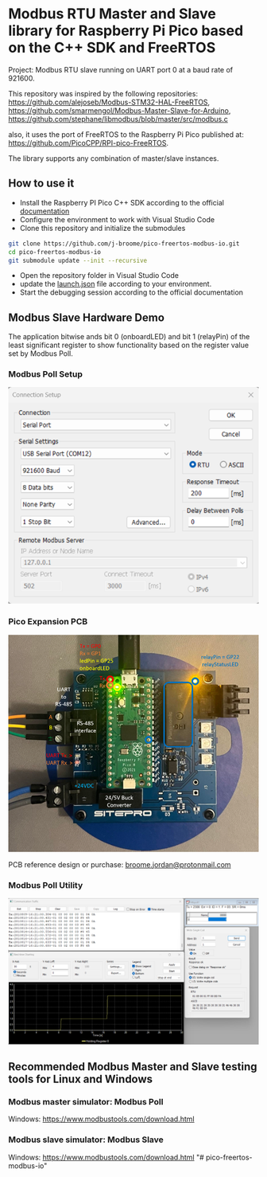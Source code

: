 # Modbus RTU Master and Slave library for Raspberry Pi Pico based on the C++ SDK and FreeRTOS

Project: Modbus RTU slave running on UART port 0 at a baud rate of 921600.

This repository was inspired by the following repositories: 
    https://github.com/alejoseb/Modbus-STM32-HAL-FreeRTOS,
    https://github.com/smarmengol/Modbus-Master-Slave-for-Arduino,
    https://github.com/stephane/libmodbus/blob/master/src/modbus.c

also, it uses the port of FreeRTOS to the Raspberry Pi Pico published at: https://github.com/PicoCPP/RPI-pico-FreeRTOS.

The library supports any combination of master/slave instances.

## How to use it
- Install the Raspberry PI Pico C++ SDK according to the official [documentation](https://datasheets.raspberrypi.org/pico/getting-started-with-pico.pdf)
- Configure the environment to work with Visual Studio Code
- Clone this repository and initialize the submodules

```bash 
git clone https://github.com/j-broome/pico-freertos-modbus-io.git
cd pico-freertos-modbus-io
git submodule update --init --recursive

```
- Open the repository folder in Visual Studio Code
- update the [launch.json](https://github.com/j-broome/pico-freertos-modbus-io/blob/main/.vscode/launch.json) file according to your environment.
- Start the debugging session according to the official documentation 

## Modbus Slave Hardware Demo

The application bitwise ands bit 0 (onboardLED) and bit 1 (relayPin) of the least significant register to show functionality based on the register value set by Modbus Poll.

### Modbus Poll Setup

![Setup](./images/connection_setup.png)

### Pico Expansion PCB 

![PCB](./images/pico_expansion_PCB.png)

PCB reference design or purchase: broome.jordan@protonmail.com

### Modbus Poll Utility

![Utility](./images/modbus_poll.png)

## Recommended Modbus Master and Slave testing tools for Linux and Windows

### Modbus master simulator: Modbus Poll

Windows:    https://www.modbustools.com/download.html

### Modbus slave simulator: Modbus Slave

Windows:    https://www.modbustools.com/download.html
"# pico-freertos-modbus-io" 
